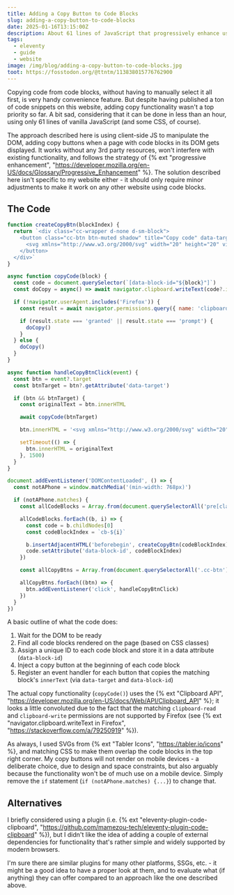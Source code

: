 ```yaml
---
title: Adding a Copy Button to Code Blocks
slug: adding-a-copy-button-to-code-blocks
date: 2025-01-16T13:15:00Z
description: About 61 lines of JavaScript that progressively enhance user experience.
tags:
  - eleventy
  - guide
  - website
image: /img/blog/adding-a-copy-button-to-code-blocks.jpg
toot: https://fosstodon.org/@ttntm/113838015776762900
---
```


Copying code from code blocks, without having to manually select it all first, is very handy convenience feature. But despite having published a ton of code snippets on this website, adding copy functionality wasn't a top priority so far. A bit sad, considering that it can be done in less than an hour, using only 61 lines of vanilla JavaScript (and some CSS, of course).

The approach described here is using client-side JS to manipulate the DOM, adding copy buttons when a page with code blocks in its DOM gets displayed. It works without any 3rd party resources, won't interfere with existing functionality, and follows the strategy of {% ext "progressive enhancement", "https://developer.mozilla.org/en-US/docs/Glossary/Progressive_Enhancement" %}. The solution described here isn't specific to my website either - it should only require minor adjustments to make it work on any other website using code blocks.

## The Code

```js
function createCopyBtn(blockIndex) {
  return `<div class="cc-wrapper d-none d-sm-block">
    <button class="cc-btn btn-muted shadow" title="Copy code" data-target="${blockIndex}">
      <svg xmlns="http://www.w3.org/2000/svg" width="20" height="20" viewBox="0 0 24 24" fill="none" stroke="currentColor" stroke-width="1.5" stroke-linecap="round" stroke-linejoin="round" class="icon"><path stroke="none"d="M0 0h24v24H0z"fill="none"/><path d="M9 5h-2a2 2 0 0 0 -2 2v12a2 2 0 0 0 2 2h10a2 2 0 0 0 2 -2v-12a2 2 0 0 0 -2 -2h-2"/><path d="M9 3m0 2a2 2 0 0 1 2 -2h2a2 2 0 0 1 2 2v0a2 2 0 0 1 -2 2h-2a2 2 0 0 1 -2 -2z"/></svg>
    </button>
  </div>`
}

async function copyCode(block) {
  const code = document.querySelector(`[data-block-id="${block}"]`)
  const doCopy = async() => await navigator.clipboard.writeText(code?.innerText ?? '')

  if (!navigator.userAgent.includes('Firefox')) {
    const result = await navigator.permissions.query({ name: 'clipboard-write' })

    if (result.state === 'granted' || result.state === 'prompt') {
      doCopy()
    }
  } else {
    doCopy()
  }
}

async function handleCopyBtnClick(event) {
  const btn = event?.target
  const btnTarget = btn?.getAttribute('data-target')

  if (btn && btnTarget) {
    const originalText = btn.innerHTML

    await copyCode(btnTarget)

    btn.innerHTML = '<svg xmlns="http://www.w3.org/2000/svg" width="20" height="20" viewBox="0 0 24 24" fill="none" stroke="currentColor" stroke-width="1.5" stroke-linecap="round" stroke-linejoin="round" class="icon"><path stroke="none" d="M0 0h24v24H0z" fill="none"/><path d="M9 5h-2a2 2 0 0 0 -2 2v12a2 2 0 0 0 2 2h10a2 2 0 0 0 2 -2v-12a2 2 0 0 0 -2 -2h-2" /><path d="M9 3m0 2a2 2 0 0 1 2 -2h2a2 2 0 0 1 2 2v0a2 2 0 0 1 -2 2h-2a2 2 0 0 1 -2 -2z" /><path d="M9 14l2 2l4 -4" /></svg>'

    setTimeout(() => {
      btn.innerHTML = originalText
    }, 1500)
  }
}

document.addEventListener('DOMContentLoaded', () => {
  const notAPhone = window.matchMedia('(min-width: 768px)')

  if (notAPhone.matches) {
    const allCodeBlocks = Array.from(document.querySelectorAll('pre[class^="language-"]'))

    allCodeBlocks.forEach((b, i) => {
      const code = b.childNodes[0]
      const codeBlockIndex = `cb-${i}`

      b.insertAdjacentHTML('beforebegin', createCopyBtn(codeBlockIndex))
      code.setAttribute('data-block-id', codeBlockIndex)
    })

    const allCopyBtns = Array.from(document.querySelectorAll('.cc-btn'))

    allCopyBtns.forEach((btn) => {
      btn.addEventListener('click', handleCopyBtnClick)
    })
  }
})
```

A basic outline of what the code does:

1. Wait for the DOM to be ready
2. Find all code blocks rendered on the page (based on CSS classes)
3. Assign a unique ID to each code block and store it in a data attribute (`data-block-id`)
4. Inject a copy button at the beginning of each code block
5. Register an event handler for each button that copies the matching block's `innerText` (via `data-target` and `data-block-id`)

The actual copy functionality (`copyCode()`) uses the {% ext "Clipboard API", "https://developer.mozilla.org/en-US/docs/Web/API/Clipboard_API" %}; it looks a little convoluted due to the fact that the matching `clipboard-read` and `clipboard-write` permissions are not supported by Firefox (see {% ext "navigator.clipboard.writeText in Firefox", "https://stackoverflow.com/a/79250919" %}).

As always, I used SVGs from {% ext "Tabler Icons", "https://tabler.io/icons" %}, and matching CSS to make them overlap the code blocks in the top right corner. My copy buttons will not render on mobile devices - a deliberate choice, due to design and space constraints, but also arguably because the functionality won't be of much use on a mobile device. Simply remove the `if` statement (`if (notAPhone.matches) {...}`) to change that.

## Alternatives

I briefly considered using a plugin (i.e. {% ext "eleventy-plugin-code-clipboard", "https://github.com/mamezou-tech/eleventy-plugin-code-clipboard" %}), but I didn't like the idea of adding a couple of external dependencies for functionality that's rather simple and widely supported by modern browsers.

I'm sure there are similar plugins for many other platforms, SSGs, etc. - it might be a good idea to have a proper look at them, and to evaluate what (if anything) they can offer compared to an approach like the one described above.
